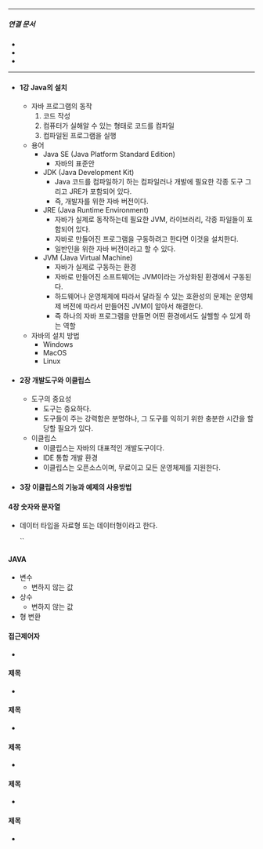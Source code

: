 

----
##### 연결 문서

- 
- 
- 
---


- #### 1강 Java의 설치
	- 자바 프로그램의 동작
		1. 코드 작성
		2. 컴퓨터가 실해알 수 있는 형태로 코드를 컴파일
		3. 컴파일된 프로그램을 실행
	- 용어
		- Java SE (Java Platform Standard Edition)
			- 자바의 표준안
		- JDK (Java Development Kit)
			- Java 코드를 컴파일하기 하는 컴파일러나 개발에 필요한 각종 도구 그리고 JRE가 포함되어 있다.
			- 즉, 개발자를 위한 자바 버전이다.
		- JRE (Java Runtime Environment)
			- 자바가 실제로 동작하는데 필요한 JVM, 라이브러리, 각종 파일들이 포함되어 있다.
			- 자바로 만들어진 프로그램을 구동하려고 한다면 이것을 설치한다.
			- 일반인을 위한 자바 버전이라고 할 수 있다. 
		- JVM (Java Virtual Machine)
			- 자바가 실제로 구동하는 환경
			- 자바로 만들어진 소프트웨어는 JVM이라는 가상화된 환경에서 구동된다. 
			- 하드웨어나 운영체제에 따라서 달라질 수 있는 호환성의 문제는 운영체제 버전에 따라서 만들어진 JVM이 알아서 해결한다.
			- 즉 하나의 자바 프로그램을 만들면 어떤 환경에서도 실핼할 수 있게 하는 역할
	- 자바의 설치 방법
		- Windows
		- MacOS
		- Linux
	
- #### 2장 개발도구와 이클립스
	- 도구의 중요성
		- 도구는 중요하다.
		- 도구들이 주는 강력함은 분명하나, 그 도구를 익히기 위한 충분한 시간을 할당할 필요가 있다.
	- 이클립스
		- 이클립스는 자바의 대표적인 개발도구이다.
		- IDE 통합 개발 환경
		- 이클립스는 오픈소스이며, 무료이고 모든 운영체제를 지원한다.
	
- #### 3장 이클립스의 기능과 예제의 사용방법
	
#### 4장 숫자와 문자열
- 데이터 타입을 자료형 또는 데이터형이라고 한다.
	` `
	
	``
	
#### JAVA
- 변수
	- 변하지 않는 값
- 상수
	- 변하지 않는 값
- 형 변환
	  
	  
	
#### 접근제어자
- 
	
#### 제목
- 
	
#### 제목
- 
	
#### 제목
- 
	
#### 제목
- 
	
#### 제목
- 
	